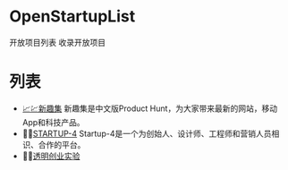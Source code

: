 # OpenStartupList
开放项目列表
收录开放项目

# 列表
- [:chart_with_upwards_trend:](https://xinquji.com/open)[:chart:](https://xinquji.com/open)[新趣集](https://xinquji.com/) 新趣集是中文版Product Hunt，为大家带来最新的网站，移动 App和科技产品。
- :link::link:[STARTUP-4](http://startup-4.com/) Startup-4是一个为创始人、设计师、工程师和营销人员相识、合作的平台。
- :link::link:[透明创业实验](https://blog.t9t.io/t9t-year1-2020-05-18/)
